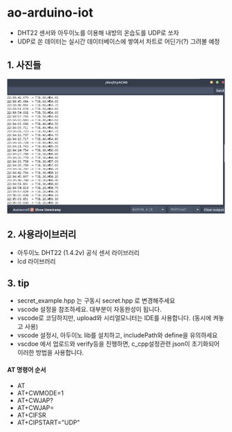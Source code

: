 # ao-arduino-iot

- DHT22 센서와 아두이노를 이용해 내방의 온습도를 UDP로 쏘자
- UDP로 쏜 데이터는 실시간 데이터베이스에 쌓여서 차트로 어딘가(?) 그려볼 예정

## 1. 사진들

![](images/01_temperature.png)

## 2. 사용라이브러리

- 아두이노 DHT22 (1.4.2v) 공식 센서 라이브러리
- lcd 라이브러리

## 3. tip

- secret_example.hpp 는 구동시 secret.hpp 로 변경해주세요
- vscode 설정을 참조하세요. 대부분이 자동완성이 됩니다.
- vscode로 코딩하지만, upload와 시리얼모니터는 IDE를 사용합니다. (동시에 켜놓고 사용)
- vscode 설정시, 아두이노 lib를 설치하고, includePath와 define을 유의하세요
- vscdoe 에서 업로드와 verify등을 진행하면, c_cpp설정관련 json이 초기화되어 이러한 방법을 사용합니다.


#### AT 명령어 순서

- AT
- AT+CWMODE=1
- AT+CWJAP?
- AT+CWJAP=
- AT+CIFSR
- AT+CIPSTART="UDP"
